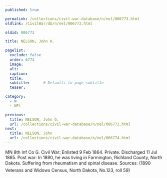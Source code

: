 ```yaml
---
published: true

permalink: /collections/civil-war-database/n/nel/006773.html
oldlink: /CivilWar/db/n/nel/006773.html

oldid: 006773

title: NELSON, John H.

pagelist:
  exclude: false
  order: 6773
  image: 
  alt:
  caption:
  title:
  subtitle:      # Defaults to page subtitle
  teaser:

category: 
  - N 
  - NEL

previous:
  title: NELSON, John G.
  url: /collections/civil-war-database/n/nel/006772.html  
next:
  title: NELSON, John
  url: /collections/civil-war-database/n/nel/006774.html   
---
```

MN 8th Inf Co G. Civil War: Enlisted 9 Feb 1864. Private. Discharged 11 Jul 1865. Post war: In 1890, he was living in Farmington, Richland County, North Dakota. Suffering from &#147;rheumatism and spinal disease&#148;. Sources: (1890 Veterans and Widows Census, North Dakota, No.123, roll 59)